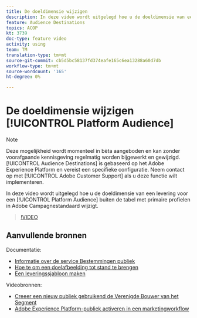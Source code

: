 ```yaml
---
title: De doeldimensie wijzigen
description: In deze video wordt uitgelegd hoe u de doeldimensie van een levering voor een platformpubliek buiten de tabel met primaire profielen in Adobe Campagnestandaard kunt wijzigen.
feature: Audience Destinations
topics: ACOP
kt: 3739
doc-type: feature video
activity: using
team: TM
translation-type: tm+mt
source-git-commit: cb5d5bc58137fd374eafe165c6ea13288a60d7db
workflow-type: tm+mt
source-wordcount: '165'
ht-degree: 0%

---
```



# De doeldimensie wijzigen [!UICONTROL Platform Audience]

>[!NOTE]
>
>Deze mogelijkheid wordt momenteel in bèta aangeboden en kan zonder voorafgaande kennisgeving regelmatig worden bijgewerkt en gewijzigd. [!UICONTROL Audience Destinations] is gebaseerd op het Adobe Experience Platform en vereist een specifieke configuratie.
>Neem contact op met [!UICONTROL Adobe Customer Support] als u deze functie wilt implementeren.

In deze video wordt uitgelegd hoe u de doeldimensie van een levering voor een [!UICONTROL Platform Audience] buiten de tabel met primaire profielen in Adobe Campagnestandaard wijzigt.

>[!VIDEO](https://video.tv.adobe.com/v/30151?quality=12)

## Aanvullende bronnen

Documentatie:

* [Informatie over de service Bestemmingen publiek](https://docs.adobe.com/content/help/en/campaign-standard/using/profiles-and-audiences/working-with-adobe-experience-platform/aep-about-audience-destinations-service.html)
* [Hoe te om een doelafbeelding tot stand te brengen](https://docs.adobe.com/content/help/en/campaign-standard/using/administrating/application-settings/target-mappings-in-campaign.html)
* [Een leveringssjabloon maken](https://docs.adobe.com/content/help/en/campaign-standard/using/getting-started/marketing-plans/marketing-activity-templates.html)

Videobronnen:

* [Creeer een nieuw publiek gebruikend de Verenigde Bouwer van het Segment](/help/profiles-and-audiences/audience-destinations/creating-audiences-using-segment-builder.md)
* [Adobe Experience Platform-publiek activeren in een marketingworkflow](/help/profiles-and-audiences/audience-destinations/activating-aep-audiences.md)
